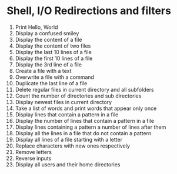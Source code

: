 # Shell, I/O Redirections and filters
1. Print Hello, World
2. Display a confused smiley
3. Display the content of a file
4. Display the content of two files
5. Display the last 10 lines of a file
6. Display the first 10 lines of a file
7. Display the 3rd line of a file
8. Create a file with a text
9. Overwrite a file with a command
10. Duplicate the last line of a file
11. Delete regular files in current directory and all subfolders
12. Count the number of directories and sub directories
13. Display newest files in current directory
14. Take a list of words and print words that appear only once
15. Display lines that contain a pattern in a file
16. Display the number of lines that contain a pattern in a file
17. Display lines containing a pattern a number of lines after them
18. Display all the lines in a  file that do not contain a pattern
19. Display all lines of a file starting with a letter
20. Replace characters with new ones respectively
21. Remove letters
22. Reverse inputs
23. Display all users and their home directories
